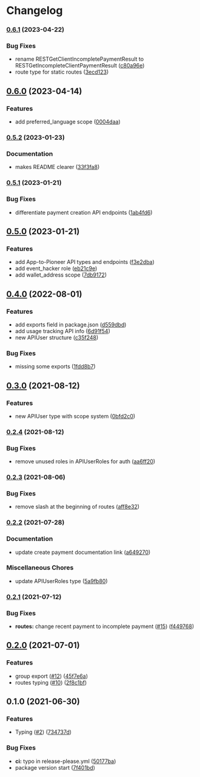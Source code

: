 # Changelog

### [0.6.1](https://www.github.com/pinetwork-js/api-typing/compare/v0.6.0...v0.6.1) (2023-04-22)


### Bug Fixes

* rename RESTGetClientIncompletePaymentResult to RESTGetIncompleteClientPaymentResult ([c80a96e](https://www.github.com/pinetwork-js/api-typing/commit/c80a96e9123e4254f47fef2179678d0ec32d3bd3))
* route type for static routes ([3ecd123](https://www.github.com/pinetwork-js/api-typing/commit/3ecd123c9da6572409a46586a090caf3da9d6e36))

## [0.6.0](https://www.github.com/pinetwork-js/api-typing/compare/v0.5.2...v0.6.0) (2023-04-14)


### Features

* add preferred_language scope ([0004daa](https://www.github.com/pinetwork-js/api-typing/commit/0004daa14551ff55736b83a1b04cd5c0866308c0))

### [0.5.2](https://www.github.com/PiNetwork-js/api-typing/compare/v0.5.1...v0.5.2) (2023-01-23)


### Documentation

* makes README clearer ([33f3fa8](https://www.github.com/PiNetwork-js/api-typing/commit/33f3fa8f38a8b5f664a22d7c5c1ed333193bf93e))

### [0.5.1](https://www.github.com/PiNetwork-js/api-typing/compare/v0.5.0...v0.5.1) (2023-01-21)


### Bug Fixes

* differentiate payment creation API endpoints ([1ab4fd6](https://www.github.com/PiNetwork-js/api-typing/commit/1ab4fd6f685d5b7a491a8e924bfbb274d13d2897))

## [0.5.0](https://www.github.com/PiNetwork-js/api-typing/compare/v0.4.0...v0.5.0) (2023-01-21)


### Features

* add App-to-Pioneer API types and endpoints ([f3e2dba](https://www.github.com/PiNetwork-js/api-typing/commit/f3e2dba7d652aae05cdd3adb5a37cc5db2319a24))
* add event_hacker role ([eb21c9e](https://www.github.com/PiNetwork-js/api-typing/commit/eb21c9e73caec060b2ef1edf590d13007a45da5a))
* add wallet_address scope ([7db9172](https://www.github.com/PiNetwork-js/api-typing/commit/7db9172999b8dd7dc46279bdd43e9c2f4f443fae))

## [0.4.0](https://www.github.com/PiNetwork-js/api-typing/compare/v0.3.0...v0.4.0) (2022-08-01)


### Features

* add exports field in package.json ([d559dbd](https://www.github.com/PiNetwork-js/api-typing/commit/d559dbdc0fabf3f4b500f930e86d52c87670e826))
* add usage tracking API info ([6d91f54](https://www.github.com/PiNetwork-js/api-typing/commit/6d91f541a2999822c62cfd572b47cfe4e0908ccd))
* new APIUser structure ([c35f248](https://www.github.com/PiNetwork-js/api-typing/commit/c35f24862e6273866df57a7952242a1f2614c56f))


### Bug Fixes

* missing some exports ([1fdd8b7](https://www.github.com/PiNetwork-js/api-typing/commit/1fdd8b7877f7fd03cc26aa21fa2b48d14ab68bf5))

## [0.3.0](https://www.github.com/PiNetwork-js/api-typing/compare/v0.2.4...v0.3.0) (2021-08-12)


### Features

* new APIUser type with scope system ([0bfd2c0](https://www.github.com/PiNetwork-js/api-typing/commit/0bfd2c0da9c3c187ff2c11380cb1c4fc7b5d7c17))

### [0.2.4](https://www.github.com/PiNetwork-js/api-typing/compare/v0.2.3...v0.2.4) (2021-08-12)


### Bug Fixes

* remove unused roles in APIUserRoles for auth ([aa6ff20](https://www.github.com/PiNetwork-js/api-typing/commit/aa6ff20d0141cc8b675c6760f2ebeb7f29c786f6))

### [0.2.3](https://www.github.com/PiNetwork-js/api-typing/compare/v0.2.2...v0.2.3) (2021-08-06)


### Bug Fixes

* remove slash at the beginning of routes ([aff8e32](https://www.github.com/PiNetwork-js/api-typing/commit/aff8e3286567de70174cad4e10fd6c887400b29f))

### [0.2.2](https://www.github.com/PiNetwork-js/api-typing/compare/v0.2.1...v0.2.2) (2021-07-28)


### Documentation

* update create payment documentation link ([a649270](https://www.github.com/PiNetwork-js/api-typing/commit/a64927082961ae6c0ea3c5569f13ab535c94d7aa))


### Miscellaneous Chores

* update APIUserRoles type ([5a9fb80](https://www.github.com/PiNetwork-js/api-typing/commit/5a9fb8081a185f803e9ab273ef8965594f2eeddb))


### [0.2.1](https://www.github.com/PiNetwork-js/api-typing/compare/v0.2.0...v0.2.1) (2021-07-12)


### Bug Fixes

* **routes:** change recent payment to incomplete payment ([#15](https://www.github.com/PiNetwork-js/api-typing/issues/15)) ([f449768](https://www.github.com/PiNetwork-js/api-typing/commit/f44976874daad4ff4b7514648d3edb86470acd7c))

## [0.2.0](https://www.github.com/PiNetwork-js/api-typing/compare/v0.1.0...v0.2.0) (2021-07-01)


### Features

* group export ([#12](https://www.github.com/PiNetwork-js/api-typing/issues/12)) ([45f7e6a](https://www.github.com/PiNetwork-js/api-typing/commit/45f7e6afe8e9102e4be189ff472d1337b1b2c1f9))
* routes typing ([#10](https://www.github.com/PiNetwork-js/api-typing/issues/10)) ([2f8c1bf](https://www.github.com/PiNetwork-js/api-typing/commit/2f8c1bf00bae036c43cfbc6ddb25f3444826ab85))

## 0.1.0 (2021-06-30)


### Features

* Typing ([#2](https://www.github.com/PiNetwork-js/api-typing/issues/2)) ([734737d](https://www.github.com/PiNetwork-js/api-typing/commit/734737ddf2c22c57f2e05e6a10b2df93ed3cd103))


### Bug Fixes

* **ci:** typo in release-please.yml ([50177ba](https://www.github.com/PiNetwork-js/api-typing/commit/50177bac679fcca8e6c975866c609e5dca423952))
* package version start ([7f401bd](https://www.github.com/PiNetwork-js/api-typing/commit/7f401bd6f6a1ae9d257508dc4469fffa15e31dc6))
